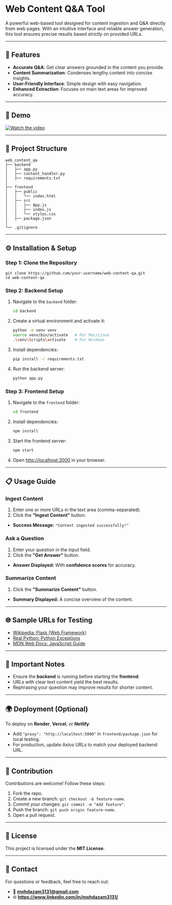 # Web Content Q&A Tool

A powerful web-based tool designed for content ingestion and Q&A directly from web pages. With an intuitive interface and reliable answer generation, this tool ensures precise results based strictly on provided URLs.

---

## 🚀 Features
- **Accurate Q&A**: Get clear answers grounded in the content you provide.
- **Content Summarization**: Condenses lengthy content into concise insights.
- **User-Friendly Interface**: Simple design with easy navigation.
- **Enhanced Extraction**: Focuses on main text areas for improved accuracy.

---

## 🚀 Demo 
[![Watch the video](https://img.youtube.com/vi/y1kuaVwzTnY/0.jpg)](https://www.youtube.com/watch?v=y1kuaVwzTnY)

---
## 📂 Project Structure
```
web_content_qa
├── backend
│   ├── app.py
│   ├── content_handler.py
│   ├── requirements.txt
│
├── frontend
│   ├── public
│   │   └── index.html
│   ├── src
│   │   ├── App.js
│   │   ├── index.js
│   │   └── styles.css
│   ├── package.json
│
└── .gitignore
```

---

## ⚙️ Installation & Setup

### Step 1: Clone the Repository
```
git clone https://github.com/your-username/web-content-qa.git
cd web-content-qa
```

### Step 2: Backend Setup
1. Navigate to the `backend` folder:
   ```bash
   cd backend
   ```
2. Create a virtual environment and activate it:
   ```bash
   python -m venv venv
   source venv/bin/activate   # For Mac/Linux
   .\venv\Scripts\activate    # For Windows
   ```
3. Install dependencies:
   ```bash
   pip install -r requirements.txt
   ```
4. Run the backend server:
   ```bash
   python app.py
   ```

### Step 3: Frontend Setup
1. Navigate to the `frontend` folder:
   ```bash
   cd frontend
   ```
2. Install dependencies:
   ```bash
   npm install
   ```
3. Start the frontend server:
   ```bash
   npm start
   ```
4. Open [http://localhost:3000](http://localhost:3000) in your browser.

---

## 📋 Usage Guide

### Ingest Content
1. Enter one or more URLs in the text area (comma-separated).
2. Click the **"Ingest Content"** button.
- **Success Message:** `"Content ingested successfully!"`

### Ask a Question
1. Enter your question in the input field.
2. Click the **"Get Answer"** button.
- **Answer Displayed:** With **confidence scores** for accuracy.

### Summarize Content
1. Click the **"Summarize Content"** button.
- **Summary Displayed:** A concise overview of the content.

---

## 🌐 Sample URLs for Testing
- [Wikipedia: Flask (Web Framework)](https://en.wikipedia.org/wiki/Flask_\(web_framework\))
- [Real Python: Python Exceptions](https://realpython.com/python-exceptions/)
- [MDN Web Docs: JavaScript Guide](https://developer.mozilla.org/en-US/docs/Web/JavaScript/Guide)

---

## 🔎 Important Notes
- Ensure the **backend** is running before starting the **frontend**.
- URLs with clear text content yield the best results.
- Rephrasing your question may improve results for shorter content.

---

## 🌍 Deployment (Optional)
To deploy on **Render**, **Vercel**, or **Netlify**:
- Add `"proxy": "http://localhost:5000"` in `frontend/package.json` for local testing.
- For production, update Axios URLs to match your deployed backend URL.

---

## 🤝 Contribution
Contributions are welcome! Follow these steps:
1. Fork the repo.
2. Create a new branch: `git checkout -b feature-name`.
3. Commit your changes: `git commit -m "Add feature"`.
4. Push the branch: `git push origin feature-name`.
5. Open a pull request.

---

## 📜 License
This project is licensed under the **MIT License**.

---

## 📧 Contact
For questions or feedback, feel free to reach out:
- 📨 **mohdazam3131@gmail.com**
- 🌐 **https://www.linkedin.com/in/mohdazam3131/**

